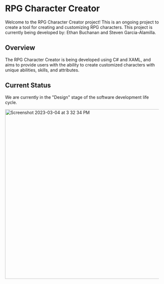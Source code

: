 # RPG Character Creator
Welcome to the RPG Character Creator project! This is an ongoing project to create a tool for creating and customizing RPG characters.
This project is currently being developed by: Ethan Buchanan and Steven Garcia-Alamilla.

## Overview

The RPG Character Creator is being developed using C# and XAML, and aims to provide users with the ability to create customized characters with unique abilities, skills, and attributes.


## Current Status

We are currently in the "Design" stage of the software development life cycle.

<img width="555" alt="Screenshot 2023-03-04 at 3 32 34 PM" src="https://user-images.githubusercontent.com/89400338/222929547-5179155a-7bd3-4eb3-bbfa-f3848b1622b2.png">

